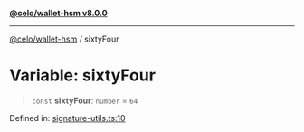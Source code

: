 [**@celo/wallet-hsm v8.0.0**](../README.md)

***

[@celo/wallet-hsm](../README.md) / sixtyFour

# Variable: sixtyFour

> `const` **sixtyFour**: `number` = `64`

Defined in: [signature-utils.ts:10](https://github.com/celo-org/developer-tooling/blob/master/packages/sdk/wallets/wallet-hsm/src/signature-utils.ts#L10)
